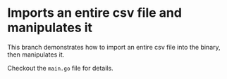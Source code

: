 # Imports an entire csv file and manipulates it
This branch demonstrates how to import an entire csv file into the binary, then manipulates it.

Checkout the `main.go` file for details.
